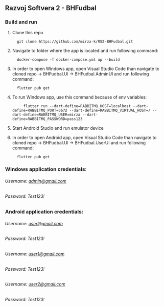 # 
## Razvoj Softvera 2 - BHFudbal
### Build and run
1. Clone this repo

         git clone https://github.com/mirza-k/RS2-BHFudbal.git
2. Navigate to folder where the app is located and run following command:

         docker-compose -f docker-compose.yml up --build
3. In order to open Windows app, open Visual Studio Code than navigate to cloned repo -> BHFudbal.UI -> BHFudbal.AdminUI and run following command:

         flutter pub get
4. To run Windows app, use this command because of env variables:
   
            flutter run --dart-define=RABBITMQ_HOST=localhost --dart-define=RABBITMQ_PORT=5672 --dart-define=RABBITMQ_VIRTUAL_HOST=/ --dart-define=RABBITMQ_USER=mirza --dart-define=RABBITMQ_PASSWORD=pass123
5. Start Android Studio and run emulator device
6. In order to open Android app, open Visual Studio Code than navigate to cloned repo -> BHFudbal.UI -> BHFudbal.UserUI and run following command:

         flutter pub get

### Windows application credentials:
###### Username: admin@gmail.com
###### Password: Test123!
### Android application credentials:
###### Username: user@gmail.com
###### Password: Test123!
###### Username: user1@gmail.com
###### Password: Test123!
###### Username: user2@gmail.com
###### Password: Test123!
<br/>
<br/>
